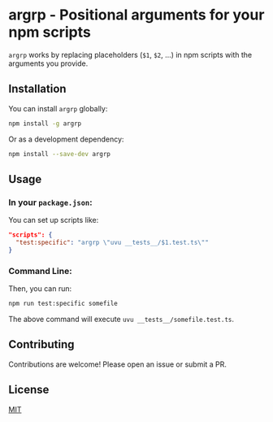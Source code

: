 # argrp - Positional arguments for your npm scripts

`argrp` works by replacing placeholders (`$1`, `$2`, ...) in npm scripts with the arguments you provide.

## Installation

You can install `argrp` globally:

```bash
npm install -g argrp
```

Or as a development dependency:

```bash
npm install --save-dev argrp
```

## Usage

### In your `package.json`:

You can set up scripts like:

```json
"scripts": {
  "test:specific": "argrp \"uvu __tests__/$1.test.ts\""
}
```

### Command Line:

Then, you can run:

```bash
npm run test:specific somefile
```

The above command will execute `uvu __tests__/somefile.test.ts`.

## Contributing

Contributions are welcome! Please open an issue or submit a PR.

## License

[MIT](LICENSE)
